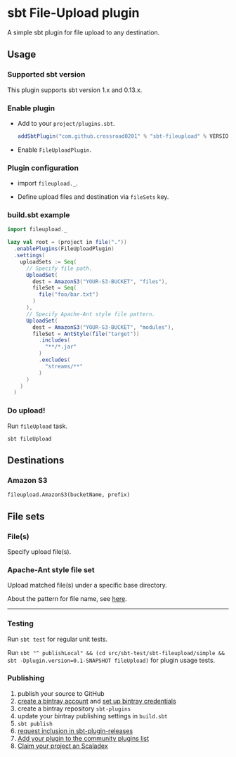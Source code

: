 # sbt File-Upload plugin

A simple sbt plugin for file upload to any destination.

## Usage

### Supported sbt version

This plugin supports sbt version 1.x and 0.13.x.

### Enable plugin

* Add to your `project/plugins.sbt`.
  ```scala
  addSbtPlugin("com.github.crossroad0201" % "sbt-fileupload" % VERSION)
  ```

* Enable `FileUploadPlugin`.


### Plugin configuration

* import `fileupload._`.

* Define upload files and destination via `fileSets` key.

### build.sbt example

```scala
import fileupload._

lazy val root = (project in file("."))
  .enablePlugins(FileUploadPlugin)
  .settings(
    uploadSets := Seq(
      // Specify file path.
      UploadSet(
        dest = AmazonS3("YOUR-S3-BUCKET", "files"),
        fileSet = Seq(
          file("foo/bar.txt")
        )
      ),
      // Specify Apache-Ant style file pattern.
      UploadSet(
        dest = AmazonS3("YOUR-S3-BUCKET", "modules"),
        fileSet = AntStyle(file("target"))
          .includes(
            "**/*.jar"
          )
          .excludes(
            "streams/**"
          )
      )
    )
  )
```

### Do upload!

Run `fileUpload` task.

```shell
sbt fileUpload
```

## Destinations

### Amazon S3

`fileupload.AmazonS3(bucketName, prefix)`

## File sets

### File(s)

Specify upload file(s).

### Apache-Ant style file set

Upload matched file(s) under a specific base directory.

About the pattern for file name, see [here](https://ant.apache.org/manual/dirtasks.html#patterns). 


----

### Testing

Run `sbt test` for regular unit tests.

Run `sbt "^ publishLocal" && (cd src/sbt-test/sbt-fileupload/simple && sbt -Dplugin.version=0.1-SNAPSHOT fileUpload)` for plugin usage tests.

### Publishing

1. publish your source to GitHub
2. [create a bintray account](https://bintray.com/signup/index) and [set up bintray credentials](https://github.com/sbt/sbt-bintray#publishing)
3. create a bintray repository `sbt-plugins` 
4. update your bintray publishing settings in `build.sbt`
5. `sbt publish`
6. [request inclusion in sbt-plugin-releases](https://bintray.com/sbt/sbt-plugin-releases)
7. [Add your plugin to the community plugins list](https://github.com/sbt/website#attention-plugin-authors)
8. [Claim your project an Scaladex](https://github.com/scalacenter/scaladex-contrib#claim-your-project)
